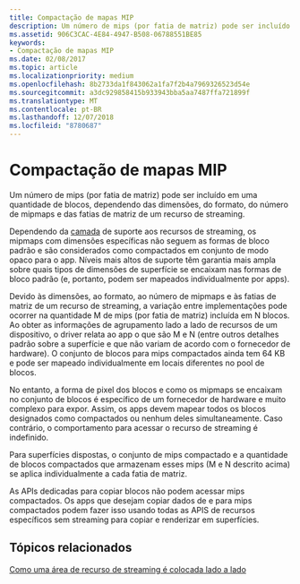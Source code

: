 ```yaml
---
title: Compactação de mapas MIP
description: Um número de mips (por fatia de matriz) pode ser incluído em uma quantidade de blocos, dependendo das dimensões, do formato, do número de mipmaps e das fatias de matriz de um recurso de streaming.
ms.assetid: 906C3CAC-4E84-4947-B508-06788551BE85
keywords:
- Compactação de mapas MIP
ms.date: 02/08/2017
ms.topic: article
ms.localizationpriority: medium
ms.openlocfilehash: 8b2733da1f843062a1fa7f2b4a7969326523d54e
ms.sourcegitcommit: a3dc929858415b933943bba5aa7487ffa721899f
ms.translationtype: MT
ms.contentlocale: pt-BR
ms.lasthandoff: 12/07/2018
ms.locfileid: "8780687"
---
```

# <a name="mipmap-packing"></a>Compactação de mapas MIP


Um número de mips (por fatia de matriz) pode ser incluído em uma quantidade de blocos, dependendo das dimensões, do formato, do número de mipmaps e das fatias de matriz de um recurso de streaming.

Dependendo da [camada](streaming-resources-features-tiers.md) de suporte aos recursos de streaming, os mipmaps com dimensões específicas não seguem as formas de bloco padrão e são considerados como compactados em conjunto de modo opaco para o app. Níveis mais altos de suporte têm garantia mais ampla sobre quais tipos de dimensões de superfície se encaixam nas formas de bloco padrão (e, portanto, podem ser mapeados individualmente por apps).

Devido às dimensões, ao formato, ao número de mipmaps e às fatias de matriz de um recurso de streaming, a variação entre implementações pode ocorrer na quantidade M de mips (por fatia de matriz) incluída em N blocos. Ao obter as informações de agrupamento lado a lado de recursos de um dispositivo, o driver relata ao app o que são M e N (entre outros detalhes padrão sobre a superfície e que não variam de acordo com o fornecedor de hardware). O conjunto de blocos para mips compactados ainda tem 64 KB e pode ser mapeado individualmente em locais diferentes no pool de blocos.

No entanto, a forma de pixel dos blocos e como os mipmaps se encaixam no conjunto de blocos é específico de um fornecedor de hardware e muito complexo para expor. Assim, os apps devem mapear todos os blocos designados como compactados ou nenhum deles simultaneamente. Caso contrário, o comportamento para acessar o recurso de streaming é indefinido.

Para superfícies dispostas, o conjunto de mips compactado e a quantidade de blocos compactados que armazenam esses mips (M e N descrito acima) se aplica individualmente a cada fatia de matriz.

As APIs dedicadas para copiar blocos não podem acessar mips compactados. Os apps que desejam copiar dados de e para mips compactados podem fazer isso usando todas as APIS de recursos específicos sem streaming para copiar e renderizar em superfícies.

## <a name="span-idrelated-topicsspanrelated-topics"></a><span id="related-topics"></span>Tópicos relacionados


[Como uma área de recurso de streaming é colocada lado a lado](how-a-streaming-resource-s-area-is-tiled.md)

 

 




